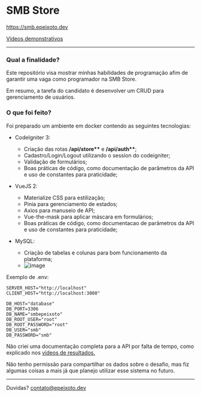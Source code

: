 # SMB Store

https://smb.epeixoto.dev


[Vídeos demonstrativos](https://www.youtube.com/watch?v=sgwNaEUbUAU&list=PLX00v7ikWSwd0bIZFLjBQ29ch6YhsebMn)

---

### Qual a finalidade?

Este repositório visa mostrar minhas habilidades de programação afim de garantir uma vaga como programador na SMB Store.

Em resumo, a tarefa do candidato é desenvolver um CRUD para gerenciamento de usuários.

### O que foi feito?

Foi preparado um ambiente em docker contendo as seguintes tecnologias:

- CodeIgniter 3:

  - Criação das rotas **/api/store\*\*** e **/api/auth\*\***;
  - Cadastro/Login/Logout utilizando o session do codeigniter;
  - Validação de formulários;
  - Boas práticas de código, como documentação de parâmetros da API e uso de constantes para praticidade;

- VueJS 2:

  - Materialize CSS para estilização;
  - Pinia para gerenciamento de estados;
  - Axios para manuseio de API;
  - Vue-the-mask para aplicar máscara em formulários;
  - Boas práticas de código, como documentacao de parâmetros da API e uso de constantes para praticidade;

- MySQL:
  - Criação de tabelas e colunas para bom funcionamento da plataforma; 
  - ![image](https://github.com/MoranggNormal/smbstore-epeixoto/assets/72574532/bfd15a00-9098-425d-9769-6a70a36c1af0)
  
Exemplo de .env:

```
SERVER_HOST="http://localhost"
CLIENT_HOST="http://localhost:3000"

DB_HOST="database"
DB_PORT=3306
DB_NAME="smbepeixoto"
DB_ROOT_USER="root"
DB_ROOT_PASSWORD="root"
DB_USER="smb"
DB_PASSWORD="smb"
```

Não criei uma documentação completa para a API por falta de tempo, como explicado nos [vídeos de resultados.](https://www.youtube.com/watch?v=sgwNaEUbUAU&list=PLX00v7ikWSwd0bIZFLjBQ29ch6YhsebMn)

Não tenho permissão para compartilhar os dados sobre o desafio, mas fiz algumas coisas a mais já que planejo utilizar esse sistema no futuro.

---

Duvidas? [contato@epeixoto.dev](mailto:contato@epeixoto.dev)